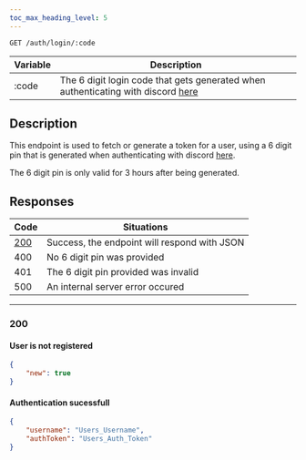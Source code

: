 ```yaml
---
toc_max_heading_level: 5
---
```


```
GET /auth/login/:code
```

| Variable | Description |
| -------- | -------- |
| :code    | The 6 digit login code that gets generated when authenticating with discord [here](https://api.kocity.xyz/web/discord) |

## Description

This endpoint is used to fetch or generate a token for a user, using a 6 digit pin that is generated when authenticating with discord [here](https://api.kocity.xyz/web/discord).

The 6 digit pin is only valid for 3 hours after being generated. 

## Responses

| Code | Situations |
| -------- | -------- |
| [200](#200) | Success, the endpoint will respond with JSON |
| 400  | No 6 digit pin was provided |
| 401  | The 6 digit pin provided was invalid |
| 500  | An internal server error occured |


***

### 200

#### User is not registered

```json
{
    "new": true
}
```

#### Authentication sucessfull

```json
{
    "username": "Users_Username",
    "authToken": "Users_Auth_Token"
}
```